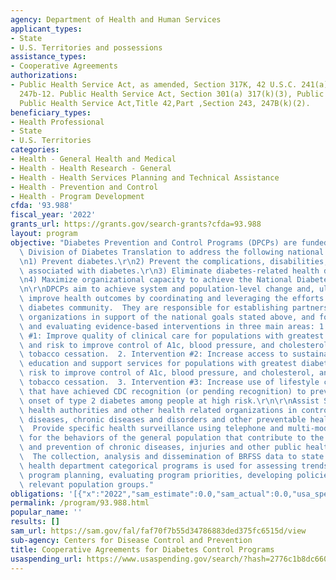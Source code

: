 ```yaml
---
agency: Department of Health and Human Services
applicant_types:
- State
- U.S. Territories and possessions
assistance_types:
- Cooperative Agreements
authorizations:
- Public Health Service Act, as amended, Section 317K, 42 U.S.C. 241(a); 42 U.S.C.
  247b-12. Public Health Service Act, Section 301(a) 317(k)(3), Public Law USC-95-626.
  Public Health Service Act,Title 42,Part ,Section 243, 247B(k)(2).
beneficiary_types:
- Health Professional
- State
- U.S. Territories
categories:
- Health - General Health and Medical
- Health - Health Research - General
- Health - Health Services Planning and Technical Assistance
- Health - Prevention and Control
- Health - Program Development
cfda: '93.988'
fiscal_year: '2022'
grants_url: https://grants.gov/search-grants?cfda=93.988
layout: program
objective: "Diabetes Prevention and Control Programs (DPCPs) are funded by the CDC's\
  \ Division of Diabetes Translation to address the following national level goals:\r\
  \n1) Prevent diabetes.\r\n2) Prevent the complications, disabilities, and burden\
  \ associated with diabetes.\r\n3) Eliminate diabetes-related health disparities.\r\
  \n4) Maximize organizational capacity to achieve the National Diabetes Program goals.\r\
  \n\r\nDPCPs aim to achieve system and population-level change and, ultimately, to\
  \ improve health outcomes by coordinating and leveraging the efforts of the statewide\
  \ diabetes community.  They are responsible for establishing partnerships with key\
  \ organizations in support of the national goals stated above, and for implementing\
  \ and evaluating evidence-based interventions in three main areas: 1. Intervention\
  \ #1: Improve quality of clinical care for populations with greatest diabetes burden\
  \ and risk to improve control of A1c, blood pressure, and cholesterol, and to promote\
  \ tobacco cessation.  2. Intervention #2: Increase access to sustainable self-management\
  \ education and support services for populations with greatest diabetes burden and\
  \ risk to improve control of A1c, blood pressure, and cholesterol, and to promote\
  \ tobacco cessation.  3. Intervention #3: Increase use of lifestyle change programs\
  \ that have achieved CDC recognition (or pending recognition) to prevent or delay\
  \ onset of type 2 diabetes among people at high risk.\r\n\r\nAssist State and local\
  \ health authorities and other health related organizations in controlling communicable\
  \ diseases, chronic diseases and disorders and other preventable health conditions.\
  \  Provide specific health surveillance using telephone and multi-mode survey methodologies\
  \ for the behaviors of the general population that contribute to the occurrences\
  \ and prevention of chronic diseases, injuries and other public health threats.\
  \  The collection, analysis and dissemination of BRFSS data to state and territorial\
  \ health department categorical programs is used for assessing trends, directing\
  \ program planning, evaluating program priorities, developing policies and targeting\
  \ relevant population groups."
obligations: '[{"x":"2022","sam_estimate":0.0,"sam_actual":0.0,"usa_spending_actual":0.0},{"x":"2023","sam_estimate":178357982.0,"sam_actual":0.0,"usa_spending_actual":92428991.0},{"x":"2024","sam_estimate":178357982.0,"sam_actual":0.0,"usa_spending_actual":92428991.0}]'
permalink: /program/93.988.html
popular_name: ''
results: []
sam_url: https://sam.gov/fal/faf70f7b55d34786883ded375fc6515d/view
sub-agency: Centers for Disease Control and Prevention
title: Cooperative Agreements for Diabetes Control Programs
usaspending_url: https://www.usaspending.gov/search/?hash=2776c1b8dc660b9d0314a9d7f8706416
---
```

